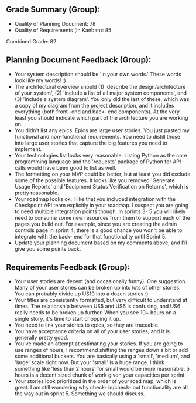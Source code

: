 ## Grade Summary (Group): 

- Quality of Planning Document: 78
- Quality of Requirements (in Kanban): 85

Combined Grade: 82

## Planning Document Feedback (Group): 

- Your system description should be 'in your own words.' These words look like my words! :)
- The architectural overview should (1) 'describe the design/architecture of your system', (2) 'include a list of all major system components', and (3) 'include a system diagram'. You only did the last of these, which was a copy of my diagram from the project description, and it includes everything (both front- end and back- end components). At the very least you should indicate which part of the architecture you are working on.
- You didn't list any epics. Epics are large user stories. You just pasted my functional and non-functional requirements. You need to distill those into large user stories that capture the big features you need to implement.
- Your technologies list looks very reasonable. Listing Python as the core programming language and the 'requests' package of Python for API calls would have been good to list as well.
- The formatting on your MVP could be better, but at least you did exclude some of the possible features. It looks like you removed 'Generate Usage Reports' and 'Equipment Status Verification on Returns', which is pretty reasonable.
- Your roadmap looks ok. I like that you included integration with the Checkpoint API team explicitly in your roadmap. I suspect you are going to need multiple integration points though. In sprints 3- 5 you will likely need to consume some new resources from them to support each of the pages you build out. For example, since you are creating the admin controls page in sprint 4, there is a good chance you won't be able to integrate with the back- end for that functionality until Sprint 5.
- Update your planning document based on my comments above, and I'll give you some points back.

## Requirements Feedback (Group): 

- Your user stories are decent (and occasionally funny). One suggestion. Many of your user stories can be broken up into lots of other stories. You can probably divide up US10 into a dozen stories :)
- Your titles are consistently formatted, but very difficult to understand at times. The relationship between US5 and US6 is confusing, and US6 really needs to be broken up further. When you see 10+ hours on a single story, it's time to start chopping it up.
- You need to link your stories to epics, so they are traceable.
- You have acceptance criteria on all of your user stories, and it is generally pretty good.
- You've made an attempt at estimating your stories. If you are going to use ranges of hours, I recommend shifting the ranges down a bit or add some additional buckets. You are basically using a 'small', 'medium', and 'large' scale right now. But your 'small' is a huge range. I think something like 'less than 2 hours' for small would be more reasonable. 5 hours is a decent sized chunk of work given your capacities per sprint.
- Your stories look prioritized in the order of your road map, which is great. I am still wondering why check- in/check- out functionality are all the way out in sprint 5. Something we should discuss.

